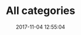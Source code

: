 ---
layout: page
title: All categories
date: 2017-11-04 12:55:04
type: "categories"
comments: true
sharing: true
footer: true
---